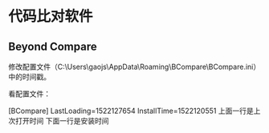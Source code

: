 # 代码比对软件

## Beyond Compare

修改配置文件（C:\Users\gaojs\AppData\Roaming\BCompare\BCompare.ini）中的时间戳。

看配置文件：

[BCompare]
LastLoading=1522127654
InstallTime=1522120551
上面一行是上次打开时间
下面一行是安装时间